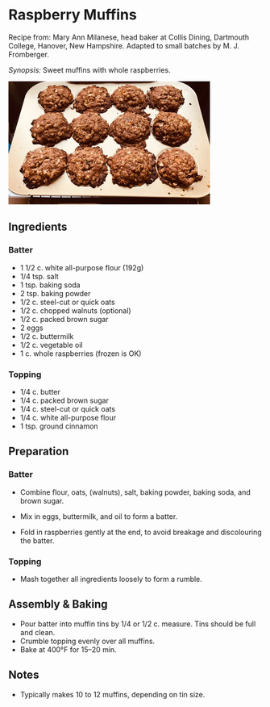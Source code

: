 # Raspberry Muffins

Recipe from: Mary Ann Milanese, head baker at Collis Dining, Dartmouth College,
Hanover, New Hampshire. Adapted to small batches by M. J. Fromberger.

*Synopsis:* Sweet muffins with whole raspberries.

![image](../img/rasp-muffins.jpg)

## Ingredients

### Batter

- 1 1/2 c. white all-purpose flour (192g)
- 1/4 tsp. salt
- 1 tsp. baking soda
- 2 tsp. baking powder
- 1/2 c. steel-cut or quick oats
- 1/2 c. chopped walnuts (optional)
- 1/2 c. packed brown sugar
- 2 eggs
- 1/2 c. buttermilk
- 1/2 c. vegetable oil
- 1 c. whole raspberries (frozen is OK)

### Topping

- 1/4 c. butter
- 1/4 c. packed brown sugar
- 1/4 c. steel-cut or quick oats
- 1/4 c. white all-purpose flour
- 1 tsp. ground cinnamon

## Preparation

### Batter

- Combine flour, oats, (walnuts), salt, baking powder, baking soda, and brown
  sugar.

- Mix in eggs, buttermilk, and oil to form a batter.

- Fold in raspberries gently at the end, to avoid breakage and discolouring the
  batter.

### Topping

- Mash together all ingredients loosely to form a rumble.

## Assembly & Baking

- Pour batter into muffin tins by 1/4 or 1/2 c. measure. Tins should be full and clean.
- Crumble topping evenly over all muffins.
- Bake at 400°F for 15–20 min.

## Notes

- Typically makes 10 to 12 muffins, depending on tin size.
